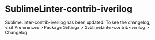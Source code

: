 SublimeLinter-contrib-iverilog
==============================

SublimeLinter-contrib-iverilog has been updated. To see the changelog, visit
Preferences > Package Settings > SublimeLinter-contrib-iverilog > Changelog
